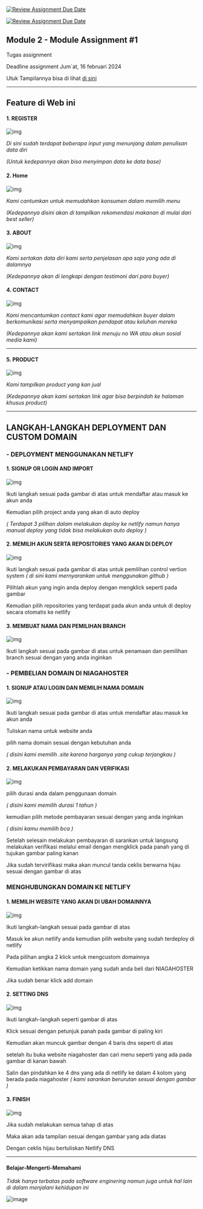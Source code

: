 [![Review Assignment Due Date](https://classroom.github.com/assets/deadline-readme-button-24ddc0f5d75046c5622901739e7c5dd533143b0c8e959d652212380cedb1ea36.svg)](https://classroom.github.com/a/NtxSJSoQ)

[![Review Assignment Due Date](https://classroom.github.com/assets/deadline-readme-button-24ddc0f5d75046c5622901739e7c5dd533143b0c8e959d652212380cedb1ea36.svg)](https://classroom.github.com/a/-vSzXkEt)

## Module 2 - Module Assignment #1

Tugas assignment 

Deadline assignment Jum`at, 16 februari 2024

Utuk Tampilannya bisa di lihat [di sini](https://kizfy.site/)

---

## Feature di Web ini

#### 1. REGISTER
![img](<Asset/image/SS REGISTER.png>)

_Di sini sudah terdapat beberapa input yang menunjang dalam penulisan data diri_

_(Untuk kedepannya akan bisa menyimpan data ke data base)_

#### 2. Home
![img](<Asset/image/SS Home.png>)

_Kami cantumkan untuk memudahkan konsumen dalam memilih menu_

_(Kedepannya disini akan di tampilkan rekomendasi makanan di mulai dari best seller)_

#### 3. ABOUT
![img](<Asset/image/SS About.png>)

_Kami sertakan data diri kami serta penjelasan apa saja yang ada di dalamnya_

_(Kedepannya akan di lengkapi dengan testimoni dari para buyer)_

#### 4. CONTACT
![img](<Asset/image/SS CONTACT US.png>)

_Kami mencantumkan contact kami agar memudahkan buyer dalam berkomunikasi serta menyampaikan pendapat atau keluhan mereka_

_(Kedepannya akan kami sertakan link menuju no WA atau akun sosial media kami)_

---

#### 5. PRODUCT
![img](<Asset/image/SS PRODUCT.png>)

_Kami tampilkan product yang kan jual_

_(Kedepannya akan kami sertakan link agar bisa berpindah ke halaman khusus product)_

---

## LANGKAH-LANGKAH DEPLOYMENT DAN CUSTOM DOMAIN

### - DEPLOYMENT MENGGUNAKAN NETLIFY

#### 1. SIGNUP OR LOGIN AND IMPORT
![img](<Asset/image/SS NETLIFY 1.png>)

Ikuti langkah sesuai pada gambar di atas untuk mendaftar atau masuk ke akun anda

Kemudian pilih project anda yang akan di auto deploy

_( Terdapat 3 pilihan dalam melakukan deploy ke netlify namun hanya manual deploy yang tidak bisa melakukan auto deploy )_

#### 2. MEMILIH AKUN SERTA REPOSITORIES YANG AKAN DI DEPLOY

![img](<Asset/image/SS NETLIFY 2.png>)

Ikuti langkah sesuai pada gambar di atas untuk pemilihan control vertion system _( di sini kami mernyarankan untuk menggunakan github )_

Pilihlah akun yang ingin anda deploy dengan mengklick seperti pada gambar

Kemudian pilih repositories yang terdapat pada akun anda untuk di deploy secara otomatis ke netlify

#### 3. MEMBUAT NAMA DAN PEMILIHAN BRANCH

![img](<Asset/image/SS NETLIFY 3.png>)

Ikuti langkah sesuai pada gambar di atas untuk penamaan dan pemilihan branch sesuai dengan yang anda inginkan

### - PEMBELIAN DOMAIN DI NIAGAHOSTER

#### 1. SIGNUP ATAU LOGIN DAN MEMILIH NAMA DOMAIN

![img](<Asset/image/SS NIAGAHOSTER 1.png>)

Ikuti langkah sesuai pada gambar di atas untuk mendaftar atau masuk ke akun anda

Tuliskan nama untuk website anda

pilih nama domain sesuai dengan kebutuhan anda

_( disini kami memilih .site karena harganya yang cukup terjangkau )_

#### 2. MELAKUKAN PEMBAYARAN DAN VERIFIKASI

![img](<Asset/image/SS NIAGAHOSTER 2.png>)

pilih durasi anda dalam penggunaan domain

_( disini kami memilih durasi 1 tahun )_

kemudian pilih metode pembayaran sesuai dengan yang anda inginkan

_( disini kamu memilih bca )_

Setelah selesain melakukan pembayaran di sarankan untuk langsung melakukan verifikasi melalui email dengan mengklick pada panah yang di tujukan gambar paling kanan

Jika sudah tervirifikasi maka akan muncul tanda ceklis berwarna hijau sesuai dengan gambar di atas

### MENGHUBUNGKAN DOMAIN KE NETLIFY

#### 1. MEMILIH WEBSITE YANG AKAN DI UBAH DOMAINNYA

![img](<Asset/image/SS COSTUM DOMAIN 1.png>)

Ikuti langkah-langkah sesuai pada gambar di atas

Masuk ke akun netlify anda kemudian pilih website yang sudah terdeploy di netlify

Pada pilihan angka 2 klick untuk mengcustom domainnya

Kemudian ketikkan nama domain yang sudah anda beli dari NIAGAHOSTER

Jika sudah benar klick add domain

#### 2. SETTING DNS

![img](<Asset/image/SS COSTUM DOMAIN 2.png>)

Ikuti langkah-langkah seperti gambar di atas

Klick sesuai dengan petunjuk panah pada gambar di paling kiri

Kemudian akan muncuk gambar dengan 4 baris dns seperti di atas

setelah itu buka website niagahoster dan cari menu seperti yang ada pada gambar di kanan bawah

Salin dan pindahkan ke 4 dns yang ada di netlify ke dalam 4 kolom yang berada pada niagahoster _( kami sarankan berurutan sesuai dengan gambar )_

#### 3. FINISH

![img](<Asset/image/SS COSTUM DOMAIN 3.png>)

Jika sudah melakukan semua tahap di atas

Maka akan ada tampilan sesuai dengan gambar yang ada diatas

Dengan ceklis hijau bertuliskan Netlify DNS

---

#### Belajar-Mengerti-Memahami
_Tidak hanya terbatas pada software enginering namun juga untuk hal lain di dalam menjalani kehidupan ini_

![image](https://assets-global.website-files.com/6100d0111a4ed76bc1b9fd54/62a0314f6b81ed970ac67253_coding%20vs%20programmiing.jpg)